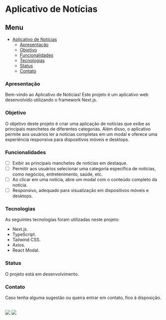 # Aplicativo de Notícias

## Menu

- [Aplicativo de Notícias](#aplicativo-de-notícias)
  - [Apresentação](#apresentação)
  - [Objetivo](#objetivo)
  - [Funcionalidades](#funcionalidades)
  - [Tecnologias](#tecnologias)
  - [Status](#status)
  - [Contato](#contato)

### Apresentação

Bem-vindo ao Aplicativo de Notícias! Este projeto é um aplicativo web desenvolvido utilizando o framework Next.js.

### Objetivo

O objetivo deste projeto é criar uma aplicação de notícias que exibe as principais manchetes de diferentes categorias. Além disso, o aplicativo permite aos usuários ler a notícias completas em um modal e oferece uma experiência responsiva para dispositivos móveis e desktops.

### Funcionalidades

- [ ] Exibir as principais manchetes de notícias em destaque.
- [ ] Permitir aos usuários selecionar uma categoria específica de notícias, como negócios, entretenimento, saúde, etc.
- [ ] Ao clicar em uma notícia, abre um modal com o conteúdo completo da notícia.
- [ ] Responsivo, adequado para visualização em dispositivos móveis e desktops.

### Tecnologias

As seguintes tecnologias foram utilizadas neste projeto:

- Next.js.
- TypeScript.
- Tailwind CSS.
- Axios.
- React Modal.

### Status

O projeto está em desenvolvimento.

### Contato

Caso tenha alguma sugestão ou queira entrar em contato, fico à disposição.

<br>

<div>
  <a href="https://www.linkedin.com/in/marcelokade/" target="_blank"><img src="https://img.shields.io/badge/-LinkedIn-%230077B5?style=for-the-badge&logo=linkedin&logoColor=white" target="_blank"></a> 
  <a href="mailto:marcelo.kade@gmail.com"><img src="https://img.shields.io/badge/Gmail-D14836?style=for-the-badge&logo=gmail&logoColor=white" target="_blank"></a>
</div>
